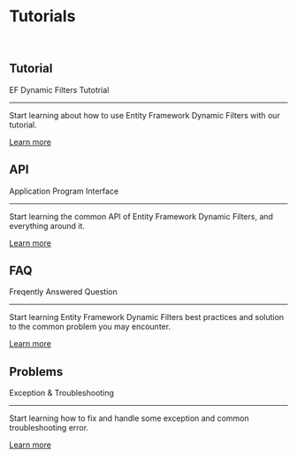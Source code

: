 # Tutorials

<br />

<div class="row">
	<div class="col-md-6 col-lg-6">
		<div class="jumbotron">
			<h2 class="display-4">Tutorial</h2>
			<p class="lead">EF Dynamic Filters Tutotrial</p>
			<hr class="my-4">
			<p>Start learning about how to use Entity Framework Dynamic Filters with our tutorial.</p>
			<p class="lead">
				<a class="btn btn-lg btn-z" href="overview" role="button">Learn more</a>
			</p>
		</div>
	</div>
	<div class="col-md-6 col-lg-6">
		<div class="jumbotron">
			<h2 class="display-4">API</h2>
			<p class="lead">Application Program Interface</p>
			<hr class="my-4">
			<p>Start learning the common API of Entity Framework Dynamic Filters, and everything around it.</p>
			<p class="lead">
				<a class="btn btn-primary btn-z" href="api" role="button">Learn more</a>
			</p>
		</div>
	</div>
	<div class="col-md-6 col-lg-6">
		<div class="jumbotron">
			<h2 class="display-4">FAQ</h2>
			<p class="lead">Freqently Answered Question</p>
			<hr class="my-4">
			<p>Start learning Entity Framework Dynamic Filters best practices and solution to the common problem you may encounter.</p>
			<p class="lead">
				<a class="btn btn-primary btn-z" href="faq" role="button">Learn more</a>
			</p>
		</div>
	</div>
	<div class="col-md-6 col-lg-6">
		<div class="jumbotron">
			<h2 class="display-4">Problems</h2>
			<p class="lead">Exception & Troubleshooting</p>
			<hr class="my-4">
			<p>Start learning how to fix and handle some exception and common troubleshooting error.</p>
			<p class="lead">
				<a class="btn btn-primary btn-z" href="problems" role="button">Learn more</a>
			</p>
		</div>
	</div>
</div>
